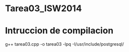 Tarea03_ISW2014
===============

Intruccion de compilacion
=========================

g++ tarea03.cpp -o tarea03 -lpq -I/usr/include/postgresql/
